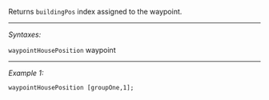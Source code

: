 Returns `buildingPos` index assigned to the waypoint.


---
*Syntaxes:*

`waypointHousePosition` waypoint

---
*Example 1:*

```sqf
waypointHousePosition [groupOne,1];
```